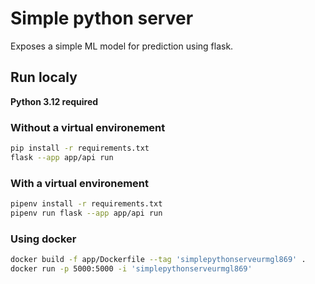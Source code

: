 # Simple python server
Exposes a simple ML model for prediction using flask.

## Run localy
**Python 3.12 required**

### Without a virtual environement
```bash
pip install -r requirements.txt
flask --app app/api run
```

### With a virtual environement
```bash
pipenv install -r requirements.txt
pipenv run flask --app app/api run
```

### Using docker
```bash
docker build -f app/Dockerfile --tag 'simplepythonserveurmgl869' .
docker run -p 5000:5000 -i 'simplepythonserveurmgl869' 
```